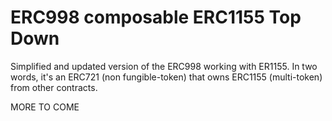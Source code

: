 # ERC998 composable ERC1155 Top Down

Simplified and updated version of the ERC998 working with ER1155. In two words, it's an ERC721 (non fungible-token) that owns ERC1155 (multi-token) from other contracts.

MORE TO COME
